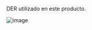 DER utilizado en este producto.

![image](https://github.com/user-attachments/assets/c7ee9254-48d2-42a1-ad3b-f13024a0dadb)

